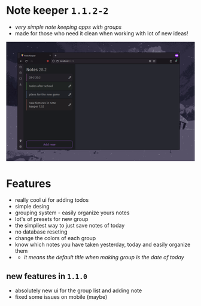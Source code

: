 # Note keeper `1.1.2-2`
- *very simple note keeping apps with groups*
- made for those who need it clean when working with lot of new ideas!

![demo image](demo.png)

# Features
- really cool ui for adding todos
- simple desing
- grouping system - easily organize yours notes
- lot's of presets for new group
- the simpliest way to just save notes of today
- no database reseting
- change the colors of each group
- know which notes you have taken yesterday, today and easily organize them
- - *it means the default title when making group is the date of today*

## new features in `1.1.0`
- absolutely new ui for the group list and adding note
- fixed some issues on mobile (maybe)